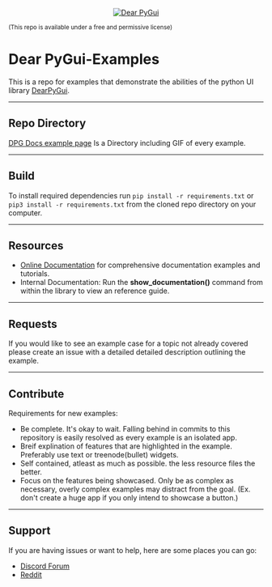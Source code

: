 
<a id="user-content-dear-pygui" class="anchor" aria-hidden="true" href="#Dear-PyGui-Examples">
 
<p align="center">
  <img src="https://github.com/hoffstadt/DearPyGui/blob/assets/newlogo.jpg?raw=true" alt="Dear PyGui">
</p>

</a>

<sub>(This repo is available under a free and permissive license)</sub>

# Dear PyGui-Examples
This is a repo for examples that demonstrate the abilities of the python UI library [DearPyGui](https://github.com/hoffstadt/DearPyGui).
 
 ---
 
## Repo Directory
[DPG Docs example page](https://hoffstadt.github.io/DearPyGui/examples.html) Is a Directory including GIF of every example.
 
  ---
  
## Build
To install required dependencies run `pip install -r requirements.txt` or `pip3 install -r requirements.txt` 
from the cloned repo directory on your computer.
 
 ---
 
 ## Resources  
- [Online Documentation](https://github.com/hoffstadt/DearPyGui/wiki) for comprehensive documentation examples and tutorials.
- Internal Documentation: Run the **show_documentation()** command from within the library to view an reference guide. 
 
 ---
 
 ## Requests
If you would like to see an example case for a topic not already covered please create an issue with a detailed detailed description outlining the example.
 
 ---
 
## Contribute
Requirements for new examples:
- Be complete. It's okay to wait. Falling behind in commits to this repository is easily resolved as every example is an isolated app.
- Breif explination of features that are highlighted in the example. Preferably use text or treenode(bullet) widgets.
- Self contained, atleast as much as possible. the less resource files the better. 
- Focus on the features being showcased. Only be as complex as necessary, overly complex examples may distract from the goal. (Ex. don't create a huge app if you only intend to showcase a button.)
 
 ---
 
## Support
If you are having issues or want to help, here are some places you can go:
- [Discord Forum](https://discord.gg/tyE7Gu4)
- [Reddit](https://www.reddit.com/r/DearPyGui/)
